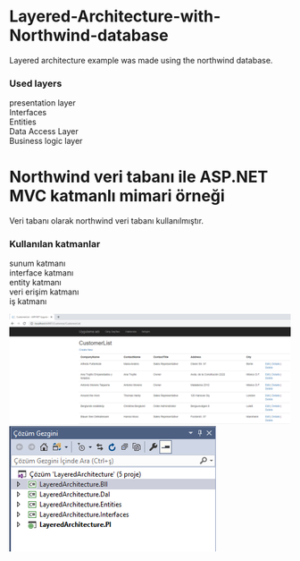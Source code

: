 # Layered-Architecture-with-Northwind-database
Layered architecture example was made using the northwind database.

### Used layers
presentation layer <br/>
Interfaces <br/>
Entities <br/>
Data Access Layer <br/>
Business logic layer <br/>

# Northwind veri tabanı ile ASP.NET MVC katmanlı mimari örneği 
Veri tabanı olarak northwind veri tabanı kullanılmıştır.

### Kullanılan katmanlar
sunum katmanı <br/>
interface katmanı <br/>
entity katmanı <br/>
veri erişim katmanı <br/>
iş katmanı <br/>


![alt text](https://github.com/alperclk/Layered-Architecture-with-Northwind-database/blob/master/screenshot/screenshot.PNG)
![alt text](https://github.com/alperclk/Layered-Architecture-with-Northwind-database/blob/master/screenshot/screenshot2.PNG)
